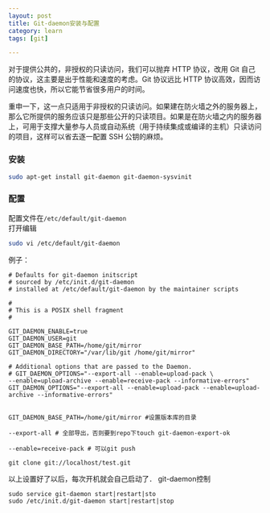 ```yaml
---
layout: post
title: Git-daemon安装与配置
category: learn
tags: [git]

---
```


对于提供公共的，非授权的只读访问，我们可以抛弃 HTTP 协议，改用 Git 自己的协议，这主要是出于性能和速度的考虑。Git 协议远比 HTTP 协议高效，因而访问速度也快，所以它能节省很多用户的时间。

重申一下，这一点只适用于非授权的只读访问。如果建在防火墙之外的服务器上，那么它所提供的服务应该只是那些公开的只读项目。如果是在防火墙之内的服务器上，可用于支撑大量参与人员或自动系统（用于持续集成或编译的主机）只读访问的项目，这样可以省去逐一配置 SSH 公钥的麻烦。

<!--break-->

### 安装

```bash
sudo apt-get install git-daemon git-daemon-sysvinit
```

### 配置

配置文件在`/etc/default/git-daemon`  
打开编辑

```bash
sudo vi /etc/default/git-daemon
```
例子：

```
# Defaults for git-daemon initscript
# sourced by /etc/init.d/git-daemon
# installed at /etc/default/git-daemon by the maintainer scripts

#
# This is a POSIX shell fragment
#

GIT_DAEMON_ENABLE=true
GIT_DAEMON_USER=git
GIT_DAEMON_BASE_PATH=/home/git/mirror
GIT_DAEMON_DIRECTORY="/var/lib/git /home/git/mirror"

# Additional options that are passed to the Daemon.
# GIT_DAEMON_OPTIONS="--export-all --enable=upload-pack \ 
--enable=upload-archive --enable=receive-pack --informative-errors"
GIT_DAEMON_OPTIONS="--export-all --enable=upload-pack --enable=upload-archive --informative-errors"
                      
```


```
GIT_DAEMON_BASE_PATH=/home/git/mirror #设置版本库的目录
 
--export-all # 全部导出，否则要到repo下touch git-daemon-export-ok

--enable=receive-pack # 可以git push

```

```
git clone git://localhost/test.git 
```



以上设置好了以后，每次开机就会自己启动了．
git-daemon控制

```
sudo service git-daemon start|restart|sto
sudo /etc/init.d/git-daemon start|restart|stop
```
